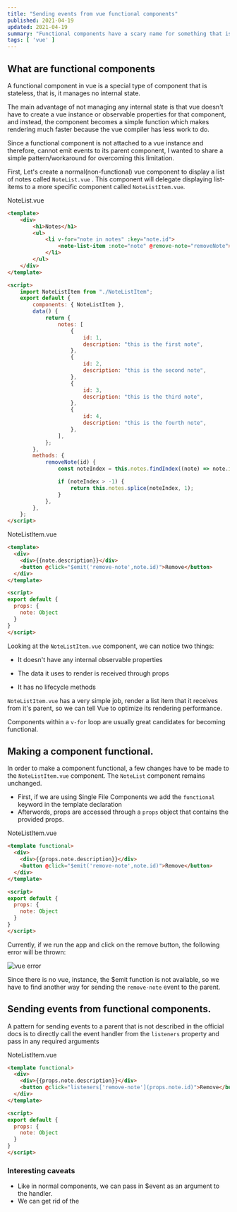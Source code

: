 ```yaml
---
title: "Sending events from vue functional components"
published: 2021-04-19
updated: 2021-04-19
summary: "Functional components have a scary name for something that is supposed to be so simple. In this article I will briefly explain what are functional components and how we can use them to send events to a parent component"
tags: [ 'vue' ]
---
```


## What are functional components

A functional component in vue is a special type of component that is stateless, that is, it manages no internal state.

The main advantage of not managing any internal state is that vue doesn't have to create a vue instance or observable properties for that component, and instead,
the component becomes a simple function which makes rendering much faster because the vue compiler has less work to do.

Since a functional component is not attached to a vue instance and therefore, cannot emit events to its parent component, I wanted to share a simple pattern/workaround for overcoming this limitation.

First, Let's create a normal(non-functional) vue component to display a list of notes called `NoteList.vue` . This component will delegate displaying list-items to a more specific component called `NoteListItem.vue`. 

NoteList.vue
```html
<template>
    <div>
        <h1>Notes</h1>
        <ul>
            <li v-for="note in notes" :key="note.id">
                <note-list-item :note="note" @remove-note="removeNote"></note-list-item>
            </li>
        </ul>
    </div>
</template>

<script>
    import NoteListItem from "./NoteListItem";
    export default {
        components: { NoteListItem },
        data() {
            return {
                notes: [
                    {
                        id: 1,
                        description: "this is the first note",
                    },
                    {
                        id: 2,
                        description: "this is the second note",
                    },
                    {
                        id: 3,
                        description: "this is the third note",
                    },
                    {
                        id: 4,
                        description: "this is the fourth note",
                    },
                ],
            };
        },
        methods: {
            removeNote(id) {
                const noteIndex = this.notes.findIndex((note) => note.id === id);

                if (noteIndex > -1) {
                    return this.notes.splice(noteIndex, 1);
                }
            },
        },
    };
</script>
```

NoteListItem.vue

```html
<template>
  <div>
    <div>{{note.description}}</div>
    <button @click="$emit('remove-note',note.id)">Remove</button>
  </div>
</template>

<script>
export default {
  props: {
    note: Object
  }
}
</script>

```

Looking at the `NoteListItem.vue` component,  we can notice two things:

- It doesn't have any internal observable properties 
  
- The data it uses to render is received through props

- It has no lifecycle methods 

`NoteListItem.vue` has a very simple job, render a list item that it receives from it's parent, so we can tell Vue to optimize its rendering performance.

Components within a `v-for` loop are usually great candidates for becoming functional.

## Making a component functional.

In order to make a component functional, a few changes have to be made to the `NoteListItem.vue` component. The `NoteList` component remains unchanged.

 - First, if we are using Single File Components we add the `functional` keyword in the template declaration 
 - Afterwords, props are accessed through a `props` object that contains the provided props. 

NoteListItem.vue

```html
<template functional>
  <div>
    <div>{{props.note.description}}</div>
    <button @click="$emit('remove-note',note.id)">Remove</button>
  </div>
</template>

<script>
export default {
  props: {
    note: Object
  }
}
</script>
```

Currently, if we run the app and click on the remove button, the following error will be thrown:

![vue error](https://i.postimg.cc/kXrd6Rw4/Selection-512.jpg)

Since there is no vue, instance, the $emit function is not available, so we have to find another way for sending the `remove-note` event to the parent.

## Sending events from functional components.

A pattern for sending events to a parent that is not described in the official docs is to directly call the event handler from the `listeners` property 
and pass in any required arguments

NoteListItem.vue
```html
<template functional>
  <div>
    <div>{{props.note.description}}</div>
    <button @click="listeners['remove-note'](props.note.id)">Remove</button>
  </div>
</template>

<script>
export default {
  props: {
    note: Object
  }
}
</script>
```

### Interesting caveats
  
- Like in normal components, we can pass in $event as an argument to the handler.
- We can get rid of the <script> section, since the props property is optional and is used only for validation.


The final code for this component can be seen in this [code sandbox project](https://codesandbox.io/s/lucid-brown-rf6t9)

Happy coding!!🚀🚀🚀🚀🚀

